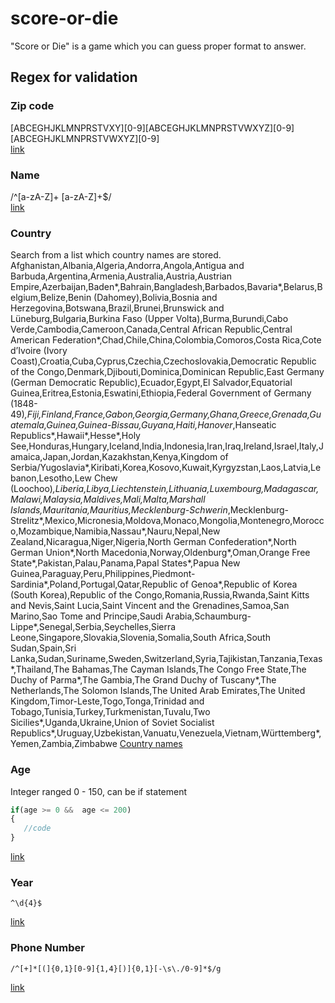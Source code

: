 # score-or-die
"Score or Die" is a game which you can guess proper format to answer. 
  
 
## Regex for validation 
### Zip code
[ABCEGHJKLMNPRSTVXY][0-9][ABCEGHJKLMNPRSTVWXYZ][0-9][ABCEGHJKLMNPRSTVWXYZ][0-9]  
[link](https://stackoverflow.com/questions/1146202/canadian-postal-code-validation) 
 
### Name
/^[a-zA-Z]+ [a-zA-Z]+$/  
[link](https://www.codexworld.com/how-to/validate-first-last-name-with-regular-expression-using-javascript/) 
 
### Country
Search from a list which country names are stored. 
Afghanistan,Albania,Algeria,Andorra,Angola,Antigua and Barbuda,Argentina,Armenia,Australia,Austria,Austrian Empire,Azerbaijan,Baden*,Bahrain,Bangladesh,Barbados,Bavaria*,Belarus,Belgium,Belize,Benin (Dahomey),Bolivia,Bosnia and Herzegovina,Botswana,Brazil,Brunei,Brunswick and Lüneburg,Bulgaria,Burkina Faso (Upper Volta),Burma,Burundi,Cabo Verde,Cambodia,Cameroon,Canada,Central African Republic,Central American Federation*,Chad,Chile,China,Colombia,Comoros,Costa Rica,Cote d’Ivoire (Ivory Coast),Croatia,Cuba,Cyprus,Czechia,Czechoslovakia,Democratic Republic of the Congo,Denmark,Djibouti,Dominica,Dominican Republic,East Germany (German Democratic Republic),Ecuador,Egypt,El Salvador,Equatorial Guinea,Eritrea,Estonia,Eswatini,Ethiopia,Federal Government of Germany (1848-49)*,Fiji,Finland,France,Gabon,Georgia,Germany,Ghana,Greece,Grenada,Guatemala,Guinea,Guinea-Bissau,Guyana,Haiti,Hanover*,Hanseatic Republics*,Hawaii*,Hesse*,Holy See,Honduras,Hungary,Iceland,India,Indonesia,Iran,Iraq,Ireland,Israel,Italy,Jamaica,Japan,Jordan,Kazakhstan,Kenya,Kingdom of Serbia/Yugoslavia*,Kiribati,Korea,Kosovo,Kuwait,Kyrgyzstan,Laos,Latvia,Lebanon,Lesotho,Lew Chew (Loochoo)*,Liberia,Libya,Liechtenstein,Lithuania,Luxembourg,Madagascar,Malawi,Malaysia,Maldives,Mali,Malta,Marshall Islands,Mauritania,Mauritius,Mecklenburg-Schwerin*,Mecklenburg-Strelitz*,Mexico,Micronesia,Moldova,Monaco,Mongolia,Montenegro,Morocco,Mozambique,Namibia,Nassau*,Nauru,Nepal,New Zealand,Nicaragua,Niger,Nigeria,North German Confederation*,North German Union*,North Macedonia,Norway,Oldenburg*,Oman,Orange Free State*,Pakistan,Palau,Panama,Papal States*,Papua New Guinea,Paraguay,Peru,Philippines,Piedmont-Sardinia*,Poland,Portugal,Qatar,Republic of Genoa*,Republic of Korea (South Korea),Republic of the Congo,Romania,Russia,Rwanda,Saint Kitts and Nevis,Saint Lucia,Saint Vincent and the Grenadines,Samoa,San Marino,Sao Tome and Principe,Saudi Arabia,Schaumburg-Lippe*,Senegal,Serbia,Seychelles,Sierra Leone,Singapore,Slovakia,Slovenia,Somalia,South Africa,South Sudan,Spain,Sri Lanka,Sudan,Suriname,Sweden,Switzerland,Syria,Tajikistan,Tanzania,Texas*,Thailand,The Bahamas,The Cayman Islands,The Congo Free State,The Duchy of Parma*,The Gambia,The Grand Duchy of Tuscany*,The Netherlands,The Solomon Islands,The United Arab Emirates,The United Kingdom,Timor-Leste,Togo,Tonga,Trinidad and Tobago,Tunisia,Turkey,Turkmenistan,Tuvalu,Two Sicilies*,Uganda,Ukraine,Union of Soviet Socialist Republics*,Uruguay,Uzbekistan,Vanuatu,Venezuela,Vietnam,Württemberg*,Yemen,Zambia,Zimbabwe
[Country names](https://history.state.gov/countries/all)
 
### Age
Integer ranged 0 - 150, can be if statement 
``` JavaScript
if(age >= 0 &&  age <= 200)  
{
   //code
}
```  
[link](https://stackoverflow.com/questions/29467075/regex-for-age-validation-that-accepts-an-age-between-0-200-using-javascript-only)
 
### Year
```
^\d{4}$
```  
[link](https://stackoverflow.com/questions/4374185/regular-expression-match-to-test-for-a-valid-year)

### Phone Number 
```
/^[+]*[(]{0,1}[0-9]{1,4}[)]{0,1}[-\s\./0-9]*$/g
```  
[link](https://regexr.com/3c53v)